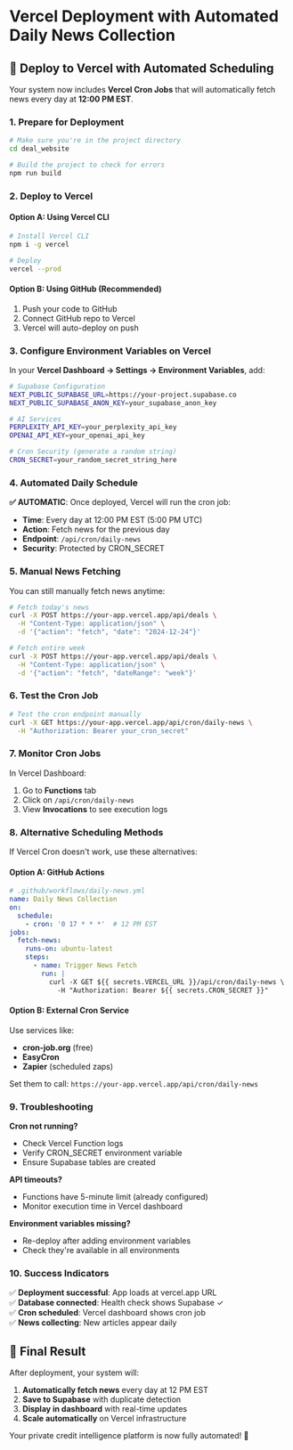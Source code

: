 # Vercel Deployment with Automated Daily News Collection

## 🚀 Deploy to Vercel with Automated Scheduling

Your system now includes **Vercel Cron Jobs** that will automatically fetch news every day at **12:00 PM EST**.

### 1. Prepare for Deployment

```bash
# Make sure you're in the project directory
cd deal_website

# Build the project to check for errors
npm run build
```

### 2. Deploy to Vercel

#### Option A: Using Vercel CLI
```bash
# Install Vercel CLI
npm i -g vercel

# Deploy
vercel --prod
```

#### Option B: Using GitHub (Recommended)
1. Push your code to GitHub
2. Connect GitHub repo to Vercel
3. Vercel will auto-deploy on push

### 3. Configure Environment Variables on Vercel

In your **Vercel Dashboard → Settings → Environment Variables**, add:

```bash
# Supabase Configuration
NEXT_PUBLIC_SUPABASE_URL=https://your-project.supabase.co
NEXT_PUBLIC_SUPABASE_ANON_KEY=your_supabase_anon_key

# AI Services
PERPLEXITY_API_KEY=your_perplexity_api_key
OPENAI_API_KEY=your_openai_api_key

# Cron Security (generate a random string)
CRON_SECRET=your_random_secret_string_here
```

### 4. Automated Daily Schedule

**✅ AUTOMATIC**: Once deployed, Vercel will run the cron job:
- **Time**: Every day at 12:00 PM EST (5:00 PM UTC)
- **Action**: Fetch news for the previous day
- **Endpoint**: `/api/cron/daily-news`
- **Security**: Protected by CRON_SECRET

### 5. Manual News Fetching

You can still manually fetch news anytime:

```bash
# Fetch today's news
curl -X POST https://your-app.vercel.app/api/deals \
  -H "Content-Type: application/json" \
  -d '{"action": "fetch", "date": "2024-12-24"}'

# Fetch entire week
curl -X POST https://your-app.vercel.app/api/deals \
  -H "Content-Type: application/json" \
  -d '{"action": "fetch", "dateRange": "week"}'
```

### 6. Test the Cron Job

```bash
# Test the cron endpoint manually
curl -X GET https://your-app.vercel.app/api/cron/daily-news \
  -H "Authorization: Bearer your_cron_secret"
```

### 7. Monitor Cron Jobs

In Vercel Dashboard:
1. Go to **Functions** tab
2. Click on `/api/cron/daily-news`
3. View **Invocations** to see execution logs

### 8. Alternative Scheduling Methods

If Vercel Cron doesn't work, use these alternatives:

#### Option A: GitHub Actions
```yaml
# .github/workflows/daily-news.yml
name: Daily News Collection
on:
  schedule:
    - cron: '0 17 * * *'  # 12 PM EST
jobs:
  fetch-news:
    runs-on: ubuntu-latest
    steps:
      - name: Trigger News Fetch
        run: |
          curl -X GET ${{ secrets.VERCEL_URL }}/api/cron/daily-news \
            -H "Authorization: Bearer ${{ secrets.CRON_SECRET }}"
```

#### Option B: External Cron Service
Use services like:
- **cron-job.org** (free)
- **EasyCron** 
- **Zapier** (scheduled zaps)

Set them to call: `https://your-app.vercel.app/api/cron/daily-news`

### 9. Troubleshooting

**Cron not running?**
- Check Vercel Function logs
- Verify CRON_SECRET environment variable
- Ensure Supabase tables are created

**API timeouts?**
- Functions have 5-minute limit (already configured)
- Monitor execution time in Vercel dashboard

**Environment variables missing?**
- Re-deploy after adding environment variables
- Check they're available in all environments

### 10. Success Indicators

✅ **Deployment successful**: App loads at vercel.app URL  
✅ **Database connected**: Health check shows Supabase ✓  
✅ **Cron scheduled**: Vercel dashboard shows cron job  
✅ **News collecting**: New articles appear daily  

## 🎯 Final Result

After deployment, your system will:
1. **Automatically fetch news** every day at 12 PM EST
2. **Save to Supabase** with duplicate detection
3. **Display in dashboard** with real-time updates
4. **Scale automatically** on Vercel infrastructure

Your private credit intelligence platform is now fully automated! 🚀 